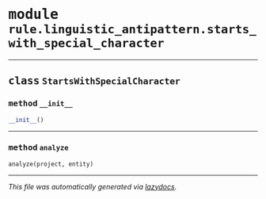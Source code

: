<!-- markdownlint-disable -->

# <kbd>module</kbd> `rule.linguistic_antipattern.starts_with_special_character`






---

## <kbd>class</kbd> `StartsWithSpecialCharacter`




### <kbd>method</kbd> `__init__`

```python
__init__()
```








---

### <kbd>method</kbd> `analyze`

```python
analyze(project, entity)
```








---

_This file was automatically generated via [lazydocs](https://github.com/ml-tooling/lazydocs)._
